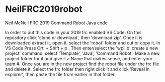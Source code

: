 # NeilFRC2019robot
Neil McNeil FRC 2019 Command Robot Java code

In order to put this code in your 2019 frc enabled VS Code: On this repository click 'clone or download', then 'download zip'. Once
it is downloaded extract it, open it, select the 'robot' folder and cut or copy it. In VS Code Press Crtl + Shift + p . Then
enter/select the 'wpilib: create a new project' command, select 'Template', 'Java', 'Command Robot'. Make a new project folder for
it and give it a Name that makes sense, and enter your team #. Once you are in the new project find the robot file under the frc
file and delete it. Select the frc folder then right click it and click 'Reveal in explorer', then paste the file from earlier in
that folder.

